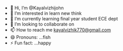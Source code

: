 - 👋 Hi, I’m @Kayalvizhijohn
- 👀 I’m interested in learn new think
- 🌱 I’m currently learning final year student ECE dept 
- 💞️ I’m looking to collaborate on
- 📫 How to reach me kayalvizhik770@gmail.com
- 😄 Pronouns: ...fish
- ⚡ Fun fact: ...happy

<!---
Kayalvizhijohn/Kayalvizhijohn is a ✨ special ✨ repository because its `README.md` (this file) appears on your GitHub profile.
You can click the Preview link to take a look at your changes.
--->
